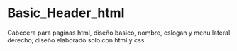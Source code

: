 # Basic_Header_html
Cabecera para paginas html, diseño basico, nombre, eslogan y menu lateral derecho; diseño elaborado solo con html y css
